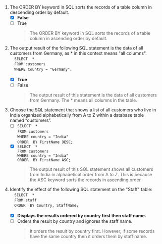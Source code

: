1. The ORDER BY keyword in SQL sorts the records of a table column in descending order by default.
    - [x] **False**
    - [ ] True
        > The ORDER BY keyword in SQL sorts the records of a table column in ascending order by default.

2. The output result of the following SQL statement is the data of all customers from Germany, as * in this context means "all columns".
<br/>&emsp;`SELECT  *`<br/>
&emsp;`FROM customers`<br/>
&emsp;`WHERE Country = "Germany";`<br/><br/>
    - [x] **True**
    - [ ] False
        > The output result of this statement is the data of all customers from Germany. The * means all columns in the table.

3. Choose the SQL statement that shows a list of all customers who live in India organized alphabetically from A to Z within a database table named “customers”.
    - [ ] `SELECT  *`<br/>
`FROM customers`<br/>
`WHERE country = "India"`<br/>
`ORDER  BY FirstName DESC;`<br/>
    - [x] `SELECT  *`<br/>
`FROM customers`<br/>
`WHERE country = "India"`<br/>
`ORDER  BY FirstName ASC;`<br/>
        > The output result of this SQL statement shows all customers from India in alphabetical order from A to Z. This is because the ASC keyword sorts the records in ascending order.

4. Identify the effect of the following SQL statement on the "Staff" table:
<br/>&emsp;`SELECT  *`<br/>
&emsp;`FROM staff`<br/>
&emsp;`ORDER  BY Country, StaffName;`<br/><br/>
    - [x] **Displays the results ordered by country first then staff name.**
    - [ ] Orders the result by country and ignores the staff name.
        > It orders the result by country first. However, if some records have the same country then it orders them by staff name.
